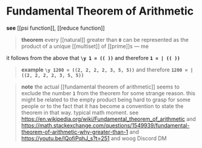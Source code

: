 # Fundamental Theorem of Arithmetic

**see** [[psi function]], [[reduce function]]

> **theorem** every [[natural]] greater than **`0`** can be represented as the product of a unique [[multiset]] of [[prime]]s &mdash; me

it follows from the above that **`\y 1 = (( ))`** and therefore **`1 = | (( ))`**

> **example** **`\y 1200 = ((2, 2, 2, 2, 3, 5, 5))`** and therefore **`1200 = | ((2, 2, 2, 2, 3, 5, 5))`**

> **note** the actual [[fundamental theorem of arithmetic]] seems to exclude the number **`1`** from the theorem for some strange reason. this might be related to the empty product being hard to grasp for some people or to the fact that it has become a convention to state the theorem in that way. typical math moment. see <https://en.wikipedia.org/wiki/Fundamental_theorem_of_arithmetic> and <https://math.stackexchange.com/questions/1549939/fundamental-theorem-of-arithmetic-why-greater-than-1> and <https://youtu.be/IQofiPqhJ_s?t=251> and woog Discord DM
